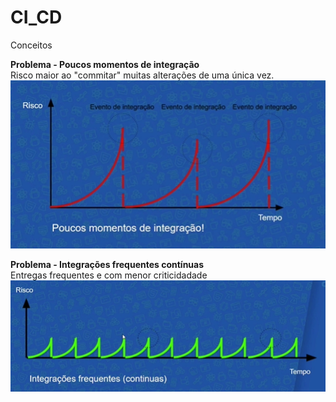 # CI_CD<br>
Conceitos<br>

**Problema - Poucos momentos de integração**<br>
Risco maior ao "commitar" muitas alterações de uma única vez.<br>
<img src="https://github.com/fabiokerber/CI_CD/blob/main/img/030120221105.png">
<br />

**Problema - Integrações frequentes contínuas**<br>
Entregas frequentes e com menor criticidadade<br>
<img src="https://github.com/fabiokerber/CI_CD/blob/main/img/030120221107.png">
<br />